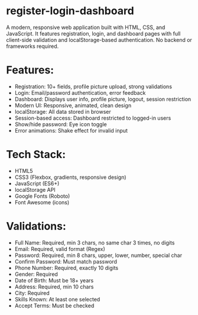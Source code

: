 # register-login-dashboard
A modern, responsive web application built with HTML, CSS, and JavaScript. It features registration, login, and dashboard pages with full client-side validation and localStorage-based authentication. No backend or frameworks required.
# Features:
- Registration: 10+ fields, profile picture upload, strong validations
- Login: Email/password authentication, error feedback
- Dashboard: Displays user info, profile picture, logout, session restriction
- Modern UI: Responsive, animated, clean design
- localStorage: All data stored in browser
- Session-based access: Dashboard restricted to logged-in users
- Show/hide password: Eye icon toggle
- Error animations: Shake effect for invalid input
# Tech Stack:
- HTML5
- CSS3 (Flexbox, gradients, responsive design)
- JavaScript (ES6+)
- localStorage API
- Google Fonts (Roboto)
- Font Awesome (icons)
# Validations:
- Full Name: Required, min 3 chars, no same char 3 times, no digits
- Email: Required, valid format (Regex)
- Password: Required, min 8 chars, upper, lower, number, special char
- Confirm Password: Must match password
- Phone Number: Required, exactly 10 digits
- Gender: Required
- Date of Birth: Must be 18+ years
- Address: Required, min 10 chars
- City: Required
- Skills Known: At least one selected
- Accept Terms: Must be checked
